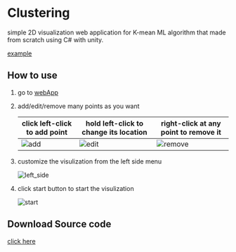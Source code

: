 # Clustering
 simple 2D visualization web application for K-mean ML algorithm that made from scratch using C# with unity.
 

[example](https://user-images.githubusercontent.com/102166198/226624916-a70e7bee-3756-4329-9af6-ecb106df41f7.mp4)


 ## How to use
  1. go to [webApp](https://hkhunayn.github.io/Clustering/)
  2. add/edit/remove many points as you want


      | click left-click to add point | hold left-click to change its location | right-click at any point to remove it |
      | --- | --- | --- |
      | ![add](https://user-images.githubusercontent.com/102166198/226590171-f36d598a-8a82-4ba3-815f-b936dd1ae35a.gif) | ![edit](https://user-images.githubusercontent.com/102166198/226590235-153d8c99-2808-494d-bec7-aa7bb1996537.gif) | ![remove](https://user-images.githubusercontent.com/102166198/226590268-b0c62e73-e639-4619-a76d-efa7b2bec36e.gif) |


  3. customize the visulization from the left side menu
  
     ![left_side](https://user-images.githubusercontent.com/102166198/226590457-ea4af9b9-d5d6-4e92-91c0-c70696e0c1ee.png)


  4. click start button to start the visulization
     
     ![start](https://user-images.githubusercontent.com/102166198/226590773-a4a33c24-b0f5-41ff-baad-21637e52b08e.png)


    
## Download Source code
[click here](https://github.com/HKunayn/Clustering/archive/refs/heads/main.zip)
